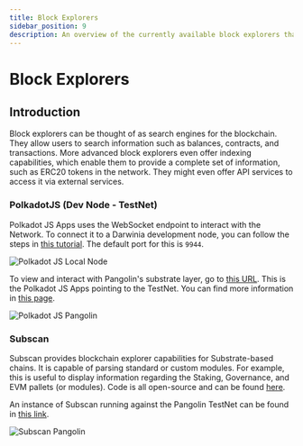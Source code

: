 ```yaml
---
title: Block Explorers
sidebar_position: 9
description: An overview of the currently available block explorers that may be used to navigate the Substrate and Ethereum layers of the Pangolin TestNet.
---
```

# Block Explorers

## Introduction

Block explorers can be thought of as search engines for the blockchain. They allow users to search information such as balances, contracts, and transactions. More advanced block explorers even offer indexing capabilities, which enable them to provide a complete set of information, such as ERC20 tokens in the network. They might even offer API services to access it via external services.

### PolkadotJS (Dev Node - TestNet)

Polkadot JS Apps uses the WebSocket endpoint to interact with the Network. To connect it to a Darwinia development node, you can follow the steps in [this tutorial](/builders/get-started/darwinia-dev/#connecting-to-darwinia-apps). The default port for this is `9944`.

![Polkadot JS Local Node](/images/explorers/explorers-images-3.png)

To view and interact with Pangolin's substrate layer, go to [this URL](https://polkadot.js.org/apps/?rpc=wss%3A%2F%2Fpangolin-rpc.darwinia.network#/explorer). This is the Polkadot JS Apps pointing to the TestNet. You can find more information in [this page](/builders/get-started/darwinia-dev/#connecting-to-darwinia-apps).

![Polkadot JS Pangolin](/images/explorers/explorers-images-4.png)

### Subscan

Subscan provides blockchain explorer capabilities for Substrate-based chains. It is capable of parsing standard or custom modules. For example, this is useful to display information regarding the Staking, Governance, and EVM pallets (or modules). Code is all open-source and can be found [here](https://github.com/itering/subscan-essentials).

An instance of Subscan running against the Pangolin TestNet can be found in [this link](https://pangolin.subscan.io/).

![Subscan Pangolin](/images/explorers/explorers-images-5.png)
